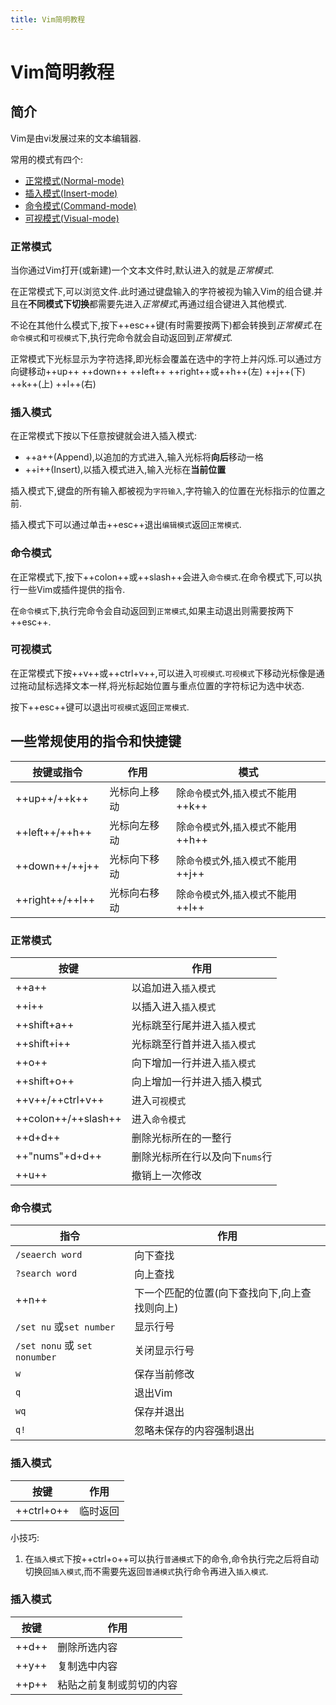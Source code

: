 ```yaml
---
title: Vim简明教程
---
```

# Vim简明教程
## 简介
Vim是由vi发展过来的文本编辑器.

常用的模式有四个:

- [正常模式(Normal-mode)](#正常模式)
- [插入模式(Insert-mode)](#插入模式)
- [命令模式(Command-mode)](#命令模式)
- [可视模式(Visual-mode)](#可视模式)

### 正常模式
当你通过Vim打开(或新建)一个文本文件时,默认进入的就是*正常模式*.

在正常模式下,可以浏览文件.此时通过键盘输入的字符被视为输入Vim的组合键.并且在**不同模式下切换**都需要先进入*正常模式*,再通过组合键进入其他模式.

不论在其他什么模式下,按下++esc++键(有时需要按两下)都会转换到*正常模式*.在`命令模式`和`可视模式`下,执行完命令就会自动返回到*正常模式*.

正常模式下光标显示为字符选择,即光标会覆盖在选中的字符上并闪烁.可以通过方向键移动++up++ ++down++ ++left++ ++right++或++h++(左) ++j++(下) ++k++(上) ++l++(右)

### 插入模式
在正常模式下按以下任意按键就会进入插入模式:

- ++a++(Append),以追加的方式进入,输入光标将**向后**移动一格
- ++i++(Insert),以插入模式进入,输入光标在**当前位置**

插入模式下,键盘的所有输入都被视为`字符输入`,字符输入的位置在光标指示的位置之前.

插入模式下可以通过单击++esc++退出`编辑模式`返回`正常模式`.

### 命令模式
在正常模式下,按下++colon++或++slash++会进入`命令模式`.在命令模式下,可以执行一些Vim或插件提供的指令.

在`命令模式`下,执行完命令会自动返回到`正常模式`,如果主动退出则需要按两下++esc++.

### 可视模式
在正常模式下按++v++或++ctrl+v++,可以进入`可视模式`.`可视模式`下移动光标像是通过拖动鼠标选择文本一样,将光标起始位置与重点位置的字符标记为选中状态.

按下++esc++键可以退出`可视模式`返回`正常模式`.

## 一些常规使用的指令和快捷键

|按键或指令|作用|模式|
|---|---|---|
|++up++/++k++|光标向上移动|除`命令模式`外,`插入模式`不能用++k++|
|++left++/++h++|光标向左移动|除`命令模式`外,`插入模式`不能用++h++|
|++down++/++j++|光标向下移动|除`命令模式`外,`插入模式`不能用++j++|
|++right++/++l++|光标向右移动|除`命令模式`外,`插入模式`不能用++l++|

### 正常模式

|按键|作用|
|---|---|
|++a++|以追加进入`插入模式`|
|++i++|以插入进入`插入模式`|
|++shift+a++|光标跳至行尾并进入`插入模式`|
|++shift+i++|光标跳至行首并进入`插入模式`|
|++o++|向下增加一行并进入`插入模式`|
|++shift+o++|向上增加一行并进入插入模式|
|++v++/++ctrl+v++|进入`可视模式`|
|++colon++/++slash++|进入`命令模式`|
|++d+d++|删除光标所在的一整行|
|++"nums"+d+d++|删除光标所在行以及向下`nums`行|
|++u++|撤销上一次修改|

### 命令模式

|指令|作用|
|---|---|
|`/seaerch word`| 向下查找|
|`?search word`|向上查找|
|++n++| 下一个匹配的位置(向下查找向下,向上查找则向上)|
|`/set nu` 或`set number`|显示行号|
|`/set nonu` 或 `set nonumber`|关闭显示行号|
|`w`| 保存当前修改|
|`q`| 退出Vim|
|`wq`|保存并退出|
|`q!`| 忽略未保存的内容强制退出|

### 插入模式

|按键|作用|
|---|---|
|++ctrl+o++|临时返回
小技巧:

1. 在`插入模式`下按++ctrl+o++可以执行`普通模式`下的命令,命令执行完之后将自动切换回`插入模式`,而不需要先返回`普通模式`执行命令再进入`插入模式`.
### 插入模式

|按键|作用|
|---|---|
|++d++|删除所选内容|
|++y++|复制选中内容|
|++p++|粘贴之前复制或剪切的内容|